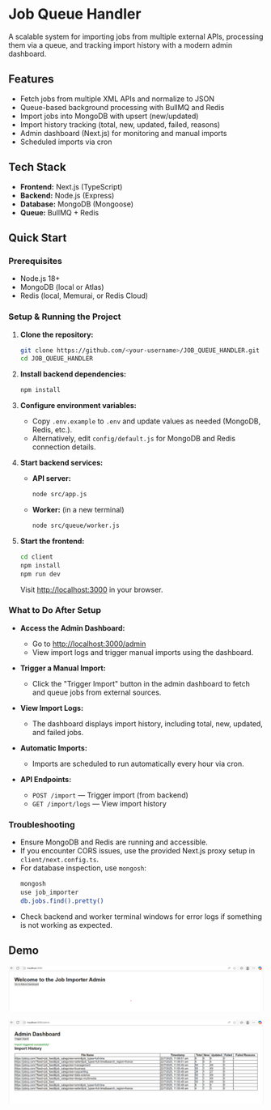 # Job Queue Handler

A scalable system for importing jobs from multiple external APIs, processing them via a queue, and tracking import history with a modern admin dashboard.

## Features
- Fetch jobs from multiple XML APIs and normalize to JSON
- Queue-based background processing with BullMQ and Redis
- Import jobs into MongoDB with upsert (new/updated)
- Import history tracking (total, new, updated, failed, reasons)
- Admin dashboard (Next.js) for monitoring and manual imports
- Scheduled imports via cron

## Tech Stack
- **Frontend:** Next.js (TypeScript)
- **Backend:** Node.js (Express)
- **Database:** MongoDB (Mongoose)
- **Queue:** BullMQ + Redis

## Quick Start

### Prerequisites
- Node.js 18+
- MongoDB (local or Atlas)
- Redis (local, Memurai, or Redis Cloud)

### Setup & Running the Project

1. **Clone the repository:**
   ```bash
   git clone https://github.com/<your-username>/JOB_QUEUE_HANDLER.git
   cd JOB_QUEUE_HANDLER
   ```

2. **Install backend dependencies:**
   ```bash
   npm install
   ```

3. **Configure environment variables:**
   - Copy `.env.example` to `.env` and update values as needed (MongoDB, Redis, etc.).
   - Alternatively, edit `config/default.js` for MongoDB and Redis connection details.

4. **Start backend services:**
   - **API server:**
     ```bash
     node src/app.js
     ```
   - **Worker:** (in a new terminal)
     ```bash
     node src/queue/worker.js
     ```

5. **Start the frontend:**
   ```bash
   cd client
   npm install
   npm run dev
   ```
   Visit [http://localhost:3000](http://localhost:3000) in your browser.

### What to Do After Setup

- **Access the Admin Dashboard:**
  - Go to [http://localhost:3000/admin](http://localhost:3000/admin)
  - View import logs and trigger manual imports using the dashboard.

- **Trigger a Manual Import:**
  - Click the "Trigger Import" button in the admin dashboard to fetch and queue jobs from external sources.

- **View Import Logs:**
  - The dashboard displays import history, including total, new, updated, and failed jobs.

- **Automatic Imports:**
  - Imports are scheduled to run automatically every hour via cron.

- **API Endpoints:**
  - `POST /import` — Trigger import (from backend)
  - `GET /import/logs` — View import history

### Troubleshooting
- Ensure MongoDB and Redis are running and accessible.
- If you encounter CORS issues, use the provided Next.js proxy setup in `client/next.config.ts`.
- For database inspection, use `mongosh`:
  ```sh
  mongosh
  use job_importer
  db.jobs.find().pretty()
  ```
- Check backend and worker terminal windows for error logs if something is not working as expected.


## Demo

![Landing Page Screenshot](docs/img2.png)

![Admin Dashboard Screenshot](docs/img3.png)

